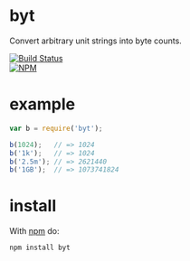 byt
====

Convert arbitrary unit strings into byte counts.

[![Build Status](https://travis-ci.org/dstokes/byt.png)](https://travis-ci.org/dstokes/byt)  
[![NPM](https://nodei.co/npm/byt.png?downloads=true)](https://nodei.co/npm/byt/)  

example
=======
``` js
var b = require('byt');

b(1024);   // => 1024
b('1k');   // => 1024
b('2.5m'); // => 2621440
b('1GB');  // => 1073741824
```

install
=======

With [npm](http://npmjs.org) do:

```
npm install byt
```
